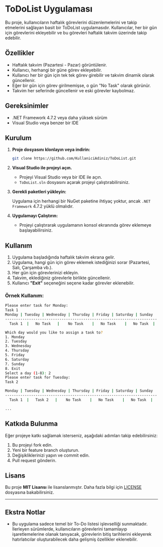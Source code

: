 
# ToDoList Uygulaması

Bu proje, kullanıcıların haftalık görevlerini düzenlemelerini ve takip etmelerini sağlayan basit bir ToDoList uygulamasıdır. Kullanıcılar, her bir gün için görevlerini ekleyebilir ve bu görevleri haftalık takvim üzerinde takip edebilir.

## Özellikler

- Haftalık takvim (Pazartesi - Pazar) görüntülenir.
- Kullanıcı, herhangi bir güne görev ekleyebilir.
- Kullanıcı her bir gün için tek tek görev girebilir ve takvim dinamik olarak güncellenir.
- Eğer bir gün için görev girilmemişse, o gün "No Task" olarak görünür.
- Takvim her seferinde güncellenir ve eski görevler kaybolmaz.

## Gereksinimler

- .NET Framework 4.7.2 veya daha yüksek sürüm
- Visual Studio veya benzer bir IDE

## Kurulum

1. **Proje dosyasını klonlayın veya indirin:**

   ```bash
   git clone https://github.com/KullaniciAdiniz/ToDoList.git
   ```

2. **Visual Studio ile projeyi açın.**

   - Projeyi Visual Studio veya bir IDE ile açın.
   - `ToDoList.sln` dosyasını açarak projeyi çalıştırabilirsiniz.

3. **Gerekli paketleri yükleyin:**
   
   Uygulama için herhangi bir NuGet paketine ihtiyaç yoktur, ancak `.NET Framework` 4.7.2 yüklü olmalıdır.

4. **Uygulamayı Çalıştırın:**
   - Projeyi çalıştırarak uygulamanın konsol ekranında görev eklemeye başlayabilirsiniz.

## Kullanım

1. Uygulama başladığında haftalık takvim ekrana gelir.
2. Uygulama, hangi gün için görev eklemek istediğinizi sorar (Pazartesi, Salı, Çarşamba vb.).
3. Her gün için görevlerinizi ekleyin.
4. Takvim, eklediğiniz görevlerle birlikte güncellenir.
5. Kullanıcı **"Exit"** seçeneğini seçene kadar görevler eklenebilir.

### Örnek Kullanım:

```bash
Please enter task for Monday: 
Task 1
Monday | Tuesday | Wednesday | Thursday | Friday | Saturday | Sunday
----------------------------------------------------------------------
  Task 1  |   No Task   |    No Task    |   No Task    |   No Task  |   No Task    |  No Task   |

Which day would you like to assign a task to?
1. Monday
2. Tuesday
3. Wednesday
4. Thursday
5. Friday
6. Saturday
7. Sunday
8. Exit
Select a day (1-8): 2
Please enter task for Tuesday: 
Task 2

Monday | Tuesday | Wednesday | Thursday | Friday | Saturday | Sunday
----------------------------------------------------------------------
  Task 1  |   Task 2   |    No Task    |   No Task    |   No Task  |   No Task    |  No Task   |

...
```

## Katkıda Bulunma

Eğer projeye katkı sağlamak isterseniz, aşağıdaki adımları takip edebilirsiniz:

1. Bu projeyi fork edin.
2. Yeni bir feature branch oluşturun.
3. Değişikliklerinizi yapın ve commit edin.
4. Pull request gönderin.

## Lisans

Bu proje **MIT Lisansı** ile lisanslanmıştır. Daha fazla bilgi için [LICENSE](LICENSE) dosyasına bakabilirsiniz.

---

## Ekstra Notlar

- Bu uygulama sadece temel bir To-Do listesi işlevselliği sunmaktadır. İlerleyen sürümlerde, kullanıcıların görevlerini tamamlayıp işaretlemelerine olanak tanıyacak, görevlerin bitiş tarihlerini ekleyerek hatırlatıcılar oluşturabilecek daha gelişmiş özellikler eklenebilir.
